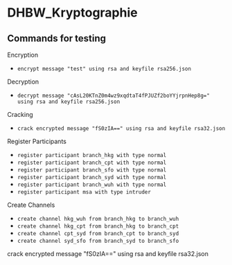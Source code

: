 # DHBW_Kryptographie

## Commands for testing

Encryption

- `encrypt message "test" using rsa and keyfile rsa256.json`

Decryption

- `decrypt message "cAsL20KTnZ0m4wz9xqdtaT4fPJUZf2boYYjrpnHep8g=" using rsa and keyfile rsa256.json`

Cracking 

- `crack encrypted message "fS0zIA==" using rsa and keyfile rsa32.json`

Register Participants

- `register participant branch_hkg with type normal`
- `register participant branch_cpt with type normal`
- `register participant branch_sfo with type normal`
- `register participant branch_syd with type normal`
- `register participant branch_wuh with type normal`
- `register participant msa with type intruder`

Create Channels

- `create channel hkg_wuh from branch_hkg to branch_wuh`
- `create channel hkg_cpt from branch_hkg to branch_cpt`
- `create channel cpt_syd from branch_cpt to branch_syd`
- `create channel syd_sfo from branch_syd to branch_sfo`


crack encrypted message "fS0zIA==" using rsa and keyfile rsa32.json